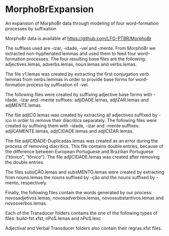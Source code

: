 # MorphoBrExpansion
An expansion of MorphoBr data through modeling of four word-formation processes by suffixation

MorphoBr data is available at https://github.com/LFG-PTBR/MorphoBr

The suffixes used are -izar, -idade, -vel and -mente.
From MorphoBr we extracted non-hyphenated lemmas and used them to feed four word-formation processes.
The four resulting base files are the following: adjectives.lemas, adverbs.lemas, noun.lemas and verbs.lemas.

The file v1.lemas was created by extracting the first conjugation verb lemmas from verbs.lemmas in order to provide base forms for word-formation process by suffixation of -vel.

The following files were created by suffixing adjective base forms with -idade, -izar and -mente suffixes: adjIDADE.lemas, adjIZAR.lemas and adjMENTE.lemas.

The file adjICO.lemas was created by extracting all adjectives suffixed by -ico in order to remove their diacritics separately. The following files were created by suffixing them with -idade, -izar and -mente suffixes: adjICAMENTE.lemas, adjICIDADE.lemas and adjICIZAR.lemas.

The file adjICIDADE-Duplicadas.lemas was created as an error during the process of removing diacritics. This file contains double entries, because of the difference between European Portuguese and Brazilian Portuguese ("tónico", "tônico"). The file adjICIDADE.lemas was created after removing the double entries.

The files subsÇÃO.lemas and subsMENTO.lemas were created by extracting from nouns.lemas the nouns suffixed by -ção and the nouns suffixed by -mento, respectively.

Finally, the following files contain the words generated by our process: novosadjetivos.lemas, novosadverbios.lemas, novossubstantivos.lemas and novosverbos.lemas.

Each of the Transducer folders contains the one of the following types of files: build-fst.xfst, nPoS.lemas and nPoS.lexc

Adjectival and Verbal Transducer folders also contain their regras.xfst files.
